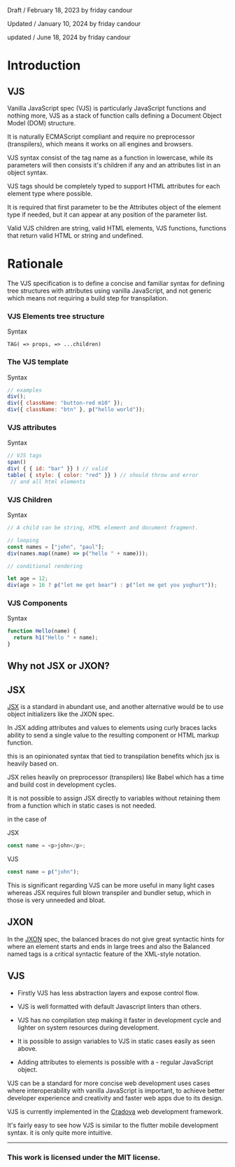 Draft / February 18, 2023 by friday candour

Updated / January 10, 2024 by friday candour

updated / June 18, 2024 by friday candour

# Introduction

## VJS

Vanilla JavaScript spec (VJS) is particularly JavaScript functions and nothing
more, VJS as a stack of function calls defining a Document Object Model (DOM)
structure.

It is naturally ECMAScript compliant and require no preprocessor (transpilers),
which means it works on all engines and browsers.

VJS syntax consist of the tag name as a function in lowercase, while its
parameters will then consists it's children if any and an attributes list in an
object syntax.

VJS tags should be completely typed to support HTML attributes for each element
type where possible.

It is required that first parameter to be the Attributes object of the element
type if needed, but it can appear at any position of the parameter list.

Valid VJS children are string, valid HTML elements, VJS functions, functions
that return valid HTML or string and undefined.

# Rationale

The VJS specification is to define a concise and familiar syntax for defining
tree structures with attributes using vanilla JavaScript, and not generic which
means not requiring a build step for transpilation.

### VJS Elements tree structure

Syntax

```
TAG( => props, => ...children)
```

### The VJS template

Syntax

```js
// examples
div();
div({ className: "button-red m10" });
div({ className: "btn" }, p("hello world"));
```

### VJS attributes

Syntax

```js
// VJS tags
span()
div( { { id: "bar" }} ) // valid
table( { style: { color: "red" }} ) // should throw and error
 // and all html elements
```

### VJS Children

Syntax

```js
// A child can be string, HTML element and document fragment.

// looping
const names = ["john", "paul"];
div(names.map((name) => p("hello " + name)));

// conditional rendering

let age = 12;
div(age > 16 ? p("let me get bear") : p("let me get you yoghurt"));
```

### VJS Components

Syntax

```js
function Hello(name) {
  return h1("Hello " + name);
}
```

## Why not JSX or JXON?

## JSX

[JSX](https://facebook.github.io/jsx/#sec-prior-art) is a standard in abundant
use, and another alternative would be to use object initializers like the JXON
spec.

In JSX adding attributes and values to elements using curly braces lacks ability
to send a single value to the resulting component or HTML markup function.

this is an opinionated syntax that tied to transpilation benefits which jsx is
heavily based on.

JSX relies heavily on preprocessor (transpilers) like Babel which has a time and
build cost in development cycles.

It is not possible to assign JSX directly to variables without retaining them
from a function which in static cases is not needed.

in the case of

JSX

```js
const name = <p>john</p>;
```

VJS

```js
const name = p("john");
```

This is significant regarding VJS can be more useful in many light cases whereas
JSX requires full blown transpiler and bundler setup, which in those is very
unneeded and bloat.

## JXON

In the
[JXON](https://htmlpreview.github.io/?https://github.com/mdn/archived-content/blob/main/files/en-us/archive/jxon/raw.HTML)
spec, the balanced braces do not give great syntactic hints for where an element
starts and ends in large trees and also the Balanced named tags is a critical
syntactic feature of the XML-style notation.

## VJS

- Firstly VJS has less abstraction layers and expose control flow.

- VJS is well formatted with default Javascript linters than others.

- VJS has no compilation step making it faster in development cycle and lighter
  on system resources during development.

- It is possible to assign variables to VJS in static cases easily as seen
  above.

- Adding attributes to elements is possible with a - regular JavaScript object.

VJS can be a standard for more concise web development uses cases where
interoperability with vanilla JavaScript is important, to achieve better
developer experience and creativity and faster web apps due to its design.

VJS is currently implemented in the
[Cradova](https://github.com/fridaycandour/cradova) web development framework.

It's fairly easy to see how VJS is similar to the flutter mobile development
syntax. it is only quite more intuitive.

<hr>

### This work is licensed under the MIT license.
